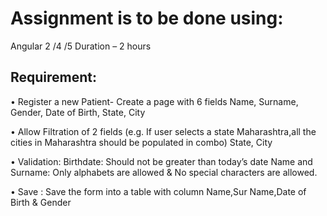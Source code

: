 # Assignment is to be done using:

Angular 2 /4 /5
Duration – 2 hours

## Requirement:

• Register a new Patient- Create a page with 6 fields
      Name, Surname, Gender, Date of Birth, State, City
      
• Allow Filtration of 2 fields (e.g. If user selects a state Maharashtra,all the cities in Maharashtra should be populated in <City> combo)
   State, City
  
• Validation:
    Birthdate: Should not be greater than today’s date
    Name and Surname: Only alphabets are allowed & No special characters are allowed.
    
• Save : 
    Save the form into a table with column Name,Sur Name,Date of Birth & Gender
